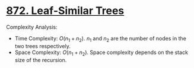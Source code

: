 # [872. Leaf-Similar Trees](https://leetcode.com/problems/leaf-similar-trees/)



Complexity Analysis:

- Time Complexity: $O(n_1+n_2)$. $n_1$ and $n_2$ are the number of nodes in the two trees respectively.
- Space Complexity: $O(n_1+n_2)$. Space complexity depends on the stack size of the recursion.
